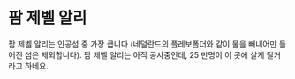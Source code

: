 # 팜 제벨 알리

팜 제벨 알리는 인공섬 중 가장 큽니다 (네덜란드의 플레보폴더와 같이 물을 빼내어만
들어진 섬은 제외합니다). 팜 제벨 알리는 아직 공사중인데, 25 만명이 이 곳에 살게
될거라고 하네요.
